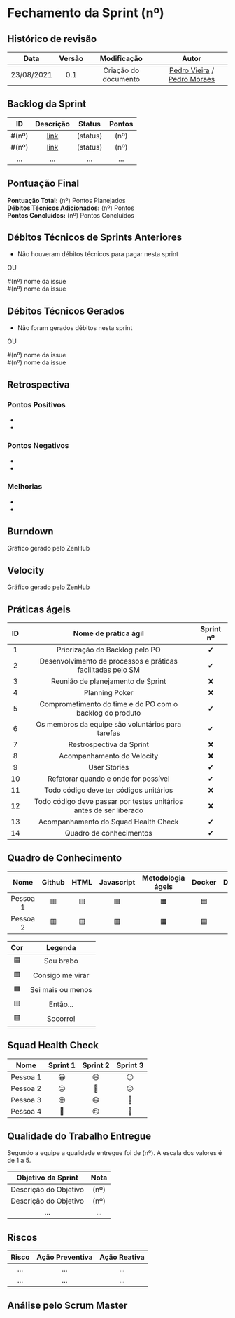 # Fechamento da Sprint (nº)

## Histórico de revisão

| **Data** |  **Versão** | **Modificação**  |  **Autor** |
|:-:|:-:|:-:|:-:|
|    23/08/2021   |  0.1 | Criação do documento  | [Pedro Vieira](https://github.com/Pedro-V8) / [Pedro Moraes]() |

## Backlog da Sprint 

| **ID** |  **Descrição** | **Status**  |  **Pontos** |
|:-:|:-:|:-:|:-:|
|    #(nº)   |  [link]() | (status)  | (nº) |
|    #(nº)   |  [link]() | (status)  | (nº) |
|    ...   |  [...]() | ...  | ... |


## Pontuação Final

**Pontuação Total:** (nº) Pontos Planejados <br>
**Débitos Técnicos Adicionados:** (nº) Pontos <br>
**Pontos Concluídos:** (nº) Pontos Concluídos <br>

## Débitos Técnicos de Sprints Anteriores

- Não houveram débitos técnicos para pagar nesta sprint

OU

#(nº) nome da issue 
<BR> 
#(nº) nome da issue 

## Débitos Técnicos Gerados

- Não foram gerados débitos nesta sprint

OU

#(nº) nome da issue 
<BR> 
#(nº) nome da issue 

## Retrospectiva

### Pontos Positivos

-
-

### Pontos Negativos

-
-

### Melhorias

-
-

## Burndown

Gráfico gerado pelo ZenHub  
  
## Velocity

Gráfico gerado pelo ZenHub  
  
## Práticas ágeis
  
|ID    | Nome de prática ágil    | Sprint nº |
| :-: | :-: | :-: |
| 1    | Priorização do Backlog pelo PO | &#10004; |
| 2    | Desenvolvimento de processos e práticas facilitadas pelo SM | &#10004; |
| 3    | Reunião de planejamento de Sprint | &#10060; |
| 4    | Planning Poker | &#10060; |
| 5    | Comprometimento do time e do PO com o backlog do produto | &#10004; |
| 6    | Os membros da equipe são voluntários para tarefas | &#10004; |
| 7    | Restrospectiva da Sprint | &#10060; |
| 8    | Acompanhamento do Velocity | &#10060; |
| 9    | User Stories | &#10004; |
| 10 |    Refatorar quando e onde for possível | &#10004; |
| 11 | Todo código deve ter códigos unitários | &#10060; |
| 12 |    Todo código deve passar por testes unitários antes de ser liberado | &#10060; |
| 13 |     Acompanhamento do Squad Health Check | &#10004; |
| 14 |    Quadro de conhecimentos| &#10004; |
  
## Quadro de Conhecimento

| Nome | Github | HTML | Javascript | Metodologia ágeis | Docker | Django | Mongodb |
| :-: | :-: | :-: | :-: | :-: | :-: | :-: | :-: |
| Pessoa 1 | &#128997; | &#129000; | &#129001; | &#128999; | &#128998; | &#128997; | &#128997; | 
| Pessoa 2 | &#128997; | &#129000; | &#129001; | &#128999; | &#128998; | &#128997; | &#128997; | 


| Cor | Legenda |
| :-: | :-: |
| &#128998; | Sou brabo |
| &#129001;| Consigo me virar |
| &#128999; | Sei mais ou menos|
| &#129000;  | Então... |
| &#128997; | Socorro!|
  
## Squad Health Check
  
| Nome | Sprint 1 | Sprint 2 | Sprint 3 |
| :-: | :-: | :-: | :-: |
| Pessoa 1 | &#128512; | &#128516; | &#128521; |
| Pessoa 2 | &#128529; | &#129320; | &#128530; |
| Pessoa 3 | &#128532; | &#128567; | &#129314; |
| Pessoa 4 | &#129395; | &#128547; | &#129321; |

## Qualidade do Trabalho Entregue

Segundo a equipe a qualidade entregue foi de (nº). A escala dos valores é de 1 a 5.

| **Objetivo da Sprint** |  **Nota** |
|:-:|:-:|
|    Descrição do Objetivo   |  (nº) |
|    Descrição do Objetivo   |  (nº) | 
|    ...   |  ... |

## Riscos

|  **Risco**  | **Ação Preventiva** |	**Ação Reativa** |
|:-:|:-:|:-:|
| ... | ... | ... |
| ... | ... | ... |
  
<!-- ## Burndown de Riscos (???) -->

## Análise pelo Scrum Master